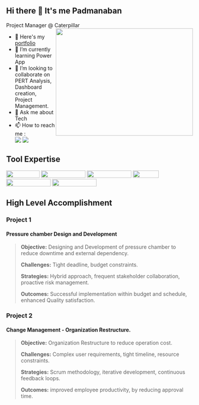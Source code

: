 ## Hi there 👋 It's me Padmanaban

Project Manager @ Caterpillar
<img align="right" width="370" height="290" src="https://pin.it/6HyC2aHWu">
- 🔭 Here's my [portfolio](https://hareesh.web.app/)                                                 
- 🌱 I’m currently learning Power App
- 👯 I’m looking to collaborate on PERT Analysis, Dashboard creation, Project Management.
- 💬 Ask me about Tech
- 📫 How to reach me :
<br /> [<img src="https://img.shields.io/badge/Twitter-1DA1F2?style=for-the-badge&logo=twitter&logoColor=white" />](https://twitter.com/padmanaban1996) [<img src="https://img.shields.io/badge/LinkedIn-0077B5?style=for-the-badge&logo=linkedin&logoColor=white" />](https://www.linkedin.com/in/padmanaban-s/)


## Tool Expertise
<img height="20" width="90" src="https://img.shields.io/badge/Microsoft_Excel-217346.png"/> <img height="20" width="120" src="https://img.shields.io/badge/Microsoft_PowerPoint-B7472A.png"/> <img height="20" width="120" src="https://img.shields.io/badge/Microsoft_SharePoint-0078D4.png"/> <img height="20" width="70" src="https://img.shields.io/badge/power_bi-F2C811.png"/> <img height="20" width="120" src="https://img.shields.io/badge/-Microsoft_Project-Green.png"/> <img height="20" width="120" src="https://img.shields.io/badge/-Power_Automate-blue.png"/>


## High Level Accomplishment
### Project 1
#### Pressure chamber Design and Development

>**Objective:** Designing and Development of pressure chamber to reduce downtime and external dependency.
>
>**Challenges:** Tight deadline, budget constraints.
>
>**Strategies:** Hybrid approach, frequent stakeholder collaboration, proactive risk management.
>
>**Outcomes:** Successful implementation within budget and schedule, enhanced Quality satisfaction.


### Project 2
#### Change Management - Organization Restructure.

>**Objective:** Organization Restructure to reduce operation cost.
>
>**Challenges:** Complex user requirements, tight timeline, resource constraints.
>
>**Strategies:** Scrum methodology, iterative development, continuous feedback loops.
>
>**Outcomes:** improved employee productivity, by reducing approval time.

